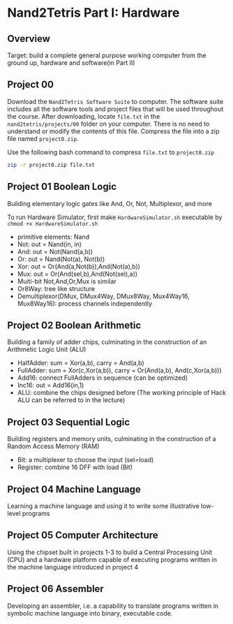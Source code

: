 # Nand2Tetris Part I: Hardware

## Overview
Target: build a complete general purpose working computer from the ground up, hardware and software(in Part II)


## Project 00

Download the `Nand2Tetris Software Suite` to computer. The software suite includes all the software tools and project files that will be used throughout the course. After downloading, locate `file.txt` in the `nand2tetris/projects/00` folder on your computer. There is no need to understand or modify the contents of this file. Compress the file into a zip file named `project0.zip`.

Use the following bash command to compress `file.txt` to `project0.zip`

```sh
zip -r project0.zip file.txt
```


## Project 01 Boolean Logic
Building elementary logic gates like And, Or, Not, Multiplexor, and more

To run Hardware Simulator, first make `HardwareSimulator.sh` executable by `chmod +x HardwareSimulator.sh`

- primitive elements: Nand
- Not: out = Nand(in, in)
- And: out = Not(Nand(a,b))
- Or: out = Nand(Not(a), Not(b))
- Xor: out = Or(And(a,Not(b)),And(Not(a),b))
- Mux: out = Or(And(sel,b),And(Not(sel),a))
- Muiti-bit Not,And,Or,Mux is similar
- Or8Way: tree like structure
- Demultiplexor(DMux, DMux4Way, DMux8Way, Mux4Way16, Mux8Way16): process channels independently

## Project 02 Boolean Arithmetic
Building a family of adder chips, culminating in the construction of an Arithmetic Logic Unit (ALU)

- HalfAdder: sum = Xor(a,b), carry = And(a,b) 
- FullAdder: sum = Xor(c,Xor(a,b)), carry = Or(And(a,b), And(c,Xor(a,b)))
- Add16: connect FullAdders in sequence (can be optimized)
- Inc16: out = Add16(in,1)
- ALU: combine the chips designed before (The working principle of Hack ALU can be referred to in the lecture)

## Project 03 Sequential Logic
Building registers and memory units, culminating in the construction of a Random Access Memory (RAM)

- Bit: a multiplexer to choose the input (sel=load)
- Register: combine 16 DFF with load (Bit)

## Project 04 Machine Language
Learning a machine language and using it to write some illustrative low-level programs

## Project 05 Computer Architecture
Using the chipset built in projects 1-3 to build a Central Processing Unit (CPU) and a hardware platform capable of executing programs written in the machine language introduced in project 4


## Project 06 Assembler
Developing an assembler, i.e. a capability to translate programs written in symbolic machine language into binary, executable code.

